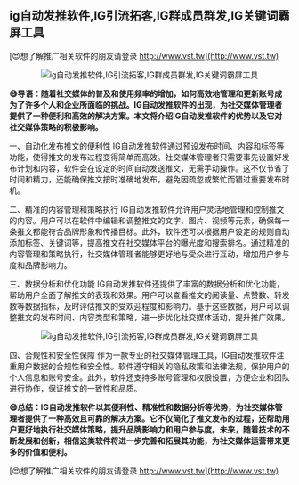 ## **ig自动发推软件,IG引流拓客,IG群成员群发,IG关键词霸屏工具**

[😍想了解推广相关软件的朋友请登录 http://www.vst.tw](http://www.vst.tw)

 <center><img src="https://vst.tw/MP4/tuiguang/png/3.png" alt="ig自动发推软件,IG引流拓客,IG群成员群发,IG关键词霸屏工具"></center>

**😄导语：随着社交媒体的普及和使用频率的增加，如何高效地管理和更新账号成为了许多个人和企业所面临的挑战。IG自动发推软件的出现，为社交媒体管理者提供了一种便利和高效的解决方案。本文将介绍IG自动发推软件的优势以及它对社交媒体策略的积极影响。**

一、自动化发布推文的便利性
IG自动发推软件通过预设发布时间、内容和标签等功能，使得推文的发布过程变得简单而高效。社交媒体管理者只需要事先设置好发布计划和内容，软件会在设定的时间自动发送推文，无需手动操作。这不仅节省了时间和精力，还能确保推文按时准确地发布，避免因疏忽或繁忙而错过重要发布时机。

二、精准的内容管理和策略执行
IG自动发推软件允许用户灵活地管理和控制推文的内容。用户可以在软件中编辑和调整推文的文字、图片、视频等元素，确保每一条推文都能符合品牌形象和传播目标。此外，软件还可以根据用户设定的规则自动添加标签、关键词等，提高推文在社交媒体平台的曝光度和搜索排名。通过精准的内容管理和策略执行，社交媒体管理者能够更好地与受众进行互动，增加用户参与度和品牌影响力。

三、数据分析和优化功能
IG自动发推软件还提供了丰富的数据分析和优化功能，帮助用户全面了解推文的表现和效果。用户可以查看推文的阅读量、点赞数、转发数等数据指标，及时评估推文的受欢迎程度和影响力。基于这些数据，用户可以调整推文的发布时间、内容类型和策略，进一步优化社交媒体活动，提升推广效果。

 <center><img src="https://vst.tw/MP4/tuiguang/png/8.png" alt="ig自动发推软件,IG引流拓客,IG群成员群发,IG关键词霸屏工具"></center>

四、合规性和安全性保障
作为一款专业的社交媒体管理工具，IG自动发推软件注重用户数据的合规性和安全性。软件遵守相关的隐私政策和法律法规，保护用户的个人信息和账号安全。此外，软件还支持多账号管理和权限设置，方便企业和团队进行协作，保证推文的一致性和品质。

**😄总结：IG自动发推软件以其便利性、精准性和数据分析等优势，为社交媒体管理者提供了一种高效且可靠的解决方案。它不仅简化了推文发布的过程，还帮助用户更好地执行社交媒体策略，提升品牌影响力和用户参与度。未来，随着技术的不断发展和创新，相信这类软件将进一步完善和拓展其功能，为社交媒体运营带来更多的价值和便利。**

[😍想了解推广相关软件的朋友请登录 http://www.vst.tw](http://www.vst.tw)



